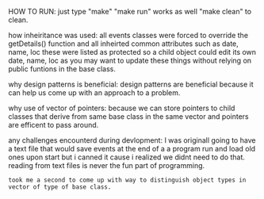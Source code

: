 HOW TO RUN:
just type "make" "make run" works as well
"make clean" to clean.

how inheiritance was used:
    all events classes were forced to override the getDetails() function and all inheirted common attributes such as date, name, loc
    these were listed as protected so a child object could edit its own date, name, loc as you may want to update these things without relying on public funtions in the base class.


why design patterns is beneficial:
    design patterns are beneficial because it can help us come up with an approach to a problem.


why use of vector of pointers:
    because we can store pointers to child classes that derive from same base class in the same vector and pointers are efficent to pass around.


any challenges encounterd during devlopment:
    I was originall going to have a text file that would save events at the end of a a program run and load old ones upon start but i canned it cause i realized we didnt need to do that. reading from text files is never the fun part of programming. 
    
    took me a second to come up with way to distinguish object types in vector of type of base class.